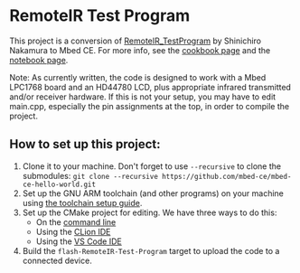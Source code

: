 # RemoteIR Test Program
This project is a conversion of [RemoteIR_TestProgram](https://os.mbed.com/users/shintamainjp/code/RemoteIR_TestProgram/) by Shinichiro Nakamura to Mbed CE.  For more info, see the [cookbook page](https://os.mbed.com/cookbook/IR) and the [notebook page](https://os.mbed.com/users/shintamainjp/notebook/remote_ir_en/).

Note: As currently written, the code is designed to work with a Mbed LPC1768 board and an HD44780 LCD, plus appropriate infrared transmitted and/or receiver hardware.  If this is not your setup,
you may have to edit main.cpp, especially the pin assignments at the top, in order to compile the project.

## How to set up this project:

1. Clone it to your machine.  Don't forget to use `--recursive` to clone the submodules: `git clone --recursive https://github.com/mbed-ce/mbed-ce-hello-world.git`
2. Set up the GNU ARM toolchain (and other programs) on your machine using [the toolchain setup guide](https://github.com/mbed-ce/mbed-os/wiki/Toolchain-Setup-Guide).
3. Set up the CMake project for editing.  We have three ways to do this:
    - On the [command line](https://github.com/mbed-ce/mbed-os/wiki/Project-Setup:-Command-Line)
    - Using the [CLion IDE](https://github.com/mbed-ce/mbed-os/wiki/Project-Setup:-CLion)
    - Using the [VS Code IDE](https://github.com/mbed-ce/mbed-os/wiki/Project-Setup:-VS-Code)
4. Build the `flash-RemoteIR-Test-Program` target to upload the code to a connected device.